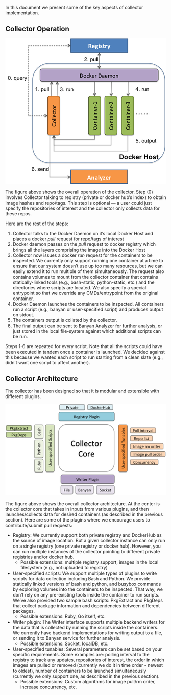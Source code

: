 
In this document we present some of the key aspects of collector implementation.

## Collector Operation

![Alt text](/resources/CollectorOperation.png?raw=true "Collector Operation")

The figure above shows the overall operation of the collector. Step (0) involves Collector talking to registry (private or docker hub’s index) to obtain image hashes and repo/tags. This step is optional — a user could just specify the repositories of interest and the collector only collects data for these repos.

Here are the rest of the steps:

1. Collector talks to the Docker Daemon on it’s local Docker Host and places a docker *pull* request for repo/tags of interest
2. Docker daemon passes on the *pull* request to docker registry which brings all the layers comprising the image into the Docker Host
3. Collector now issues a docker *run* request for the containers to be inspected. We currently only support running one container at a time to ensure that our system doesn’t use up too many resources, but we can easily extend it to run multiple of them simultaneously. The request also contains volumes to mount from the collector container that contains statically-linked tools (e.g., bash-static, python-static, etc.) and the directories where scripts are located. We also specify a special entrypoint so that we override any CMDs/entrypoint from the original container.
4. Docker Daemon launches the containers to be inspected. All containers run a script (e.g., banyan or user-specified script) and produces output on stdout.
5. The containers output is collated by the collector.
6. The final output can be sent to Banyan Analyzer for further analysis, or just stored in the local file-system against which additional scripts can be run. 

Steps 1-6 are repeated for every script. Note that all the scripts could have been executed in tandem once a container is launched. We decided against this because we wanted each script to run starting from a clean slate (e.g., didn’t want one script to affect another).

## Collector Architecture

The collector has been designed so that it is modular and extensible with different plugins. 

![Alt text](/resources/CollectorArchitecture.png?raw=true "Collector Architecture")

The figure above shows the overall collector architecture. At the center is the collector core that takes in inputs from various plugins, and then launches/collects data for desired containers (as described in the previous section). Here are some of the plugins where we encourage users to contribute/submit pull requests:
* Registry: We currently support both private registry and DockerHub as the source of image location. But a given collector instance can only run on a single registry (one private registry or docker hub). However, you can run multiple instances of the collector pointing to different private registries and/or docker hub.
  * Possible extensions: multiple registry support, images in the local filesystem (e.g., not uploaded to registry)
* User-specified scripts: We support multiple types of plugins to write scripts for data collection including Bash and Python. We provide statically linked versions of bash and python, and busybox commands by exploring volumes into the containers to be inspected. That way, we don’t rely on any pre-existing tools inside the container to run scripts. We’ve also provided two sample bash scripts: PkgExtract and PkgDeps that collect package information and dependencies between different packages.
  * Possible extensions: Ruby, Go itself, etc.
* Writer plugin: The Writer interface supports multiple backend writers for the data that is collected by running the scripts inside the containers. We currently have backend implementations for writing output to a file, or sending it to Banyan service for further analysis. 
  * Possible extensions: Socket, localDB, etc.
* User-specified tunables: Several parameters can be set based on your specific requirements. Some examples are: polling interval to the registry to track any updates, repositories of interest, the order in which images are pulled or removed (currently we do it in time order - newest to oldest), number of containers to be launched simultaneously (currently we only support one, as described in the previous section).
  * Possible extensions: Custom algorithms for image pull/rm order, increase concurrency, etc.
